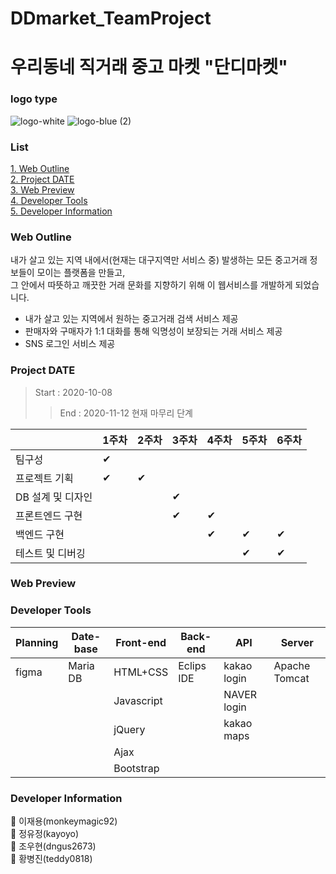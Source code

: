 # DDmarket_TeamProject

# 우리동네 직거래 중고 마켓 "단디마켓"

### logo type
![logo-white](https://user-images.githubusercontent.com/66930491/98910635-cb8d5200-2506-11eb-8725-46ba8e4be9dc.jpg)
![logo-blue (2)](https://user-images.githubusercontent.com/66930491/98911018-4b1b2100-2507-11eb-8a0d-5245cb8951d9.jpg)


### List
[1. Web Outline](#Web-Outline)<br/>
[2. Project DATE](#Project-DATE)<br/>
[3. Web Preview](#Web-Preview)<br/>
[4. Developer Tools](#Developer-Tools)<br/>
[5. Developer Information](#Developer-Information)

### Web Outline

내가 살고 있는 지역 내에서(현재는 대구지역만 서비스 중) 발생하는 모든 중고거래 정보들이 모이는 플랫폼을 만들고,</br>
그 안에서 따뜻하고 깨끗한 거래 문화를 지향하기 위해 이 웹서비스를 개발하게 되었습니다.</br> 
- 내가 살고 있는 지역에서 원하는 중고거래 검색 서비스 제공</br>
- 판매자와 구매자가 1:1 대화를 통해 익명성이 보장되는 거래 서비스 제공</br>
- SNS 로그인 서비스 제공

### Project DATE

> Start : 2020-10-08
>> End : 2020-11-12 현재 마무리 단계

|                   | 1주차 | 2주차 | 3주차 | 4주차 | 5주차 | 6주차 |
| ------------------ | ----- | ----- | ----- | ----- | ----- | ----- |
| 팀구성            | ✔     |       |       |       |       |       |
| 프로젝트 기획     | ✔     | ✔     |       |       |       |       |
| DB 설계 및 디자인 |       |       | ✔     |       |       |       |
| 프론트엔드 구현   |       |       | ✔     | ✔     |       |       |
| 백엔드 구현       |       |       |       | ✔     | ✔     | ✔     |
| 테스트 및 디버깅  |       |       |       |       | ✔     | ✔     |

### Web Preview



### Developer Tools

| Planning | Date-base | Front-end  | Back-end   | API          | Server        |
| -------- | --------- | ---------- | ---------- | ------------ | ------------- |
| figma    | Maria DB  | HTML+CSS   | Eclips IDE | kakao  login | Apache Tomcat |
|          |           | Javascript |            | NAVER login  |               |
|          |           | jQuery     |            | kakao maps   |               |
|          |           | Ajax       |            |              |               |
|          |           | Bootstrap  |            |              |               |

### Developer Information

🙌 이재용(monkeymagic92)
<br/>
🙌 정유정(kayoyo)
<br/>
🙌 조우현(dngus2673)
<br/>
🙌 황병진(teddy0818)
<br/>
